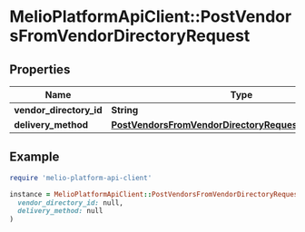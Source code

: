 # MelioPlatformApiClient::PostVendorsFromVendorDirectoryRequest

## Properties

| Name | Type | Description | Notes |
| ---- | ---- | ----------- | ----- |
| **vendor_directory_id** | **String** |  |  |
| **delivery_method** | [**PostVendorsFromVendorDirectoryRequestDeliveryMethod**](PostVendorsFromVendorDirectoryRequestDeliveryMethod.md) |  | [optional] |

## Example

```ruby
require 'melio-platform-api-client'

instance = MelioPlatformApiClient::PostVendorsFromVendorDirectoryRequest.new(
  vendor_directory_id: null,
  delivery_method: null
)
```

